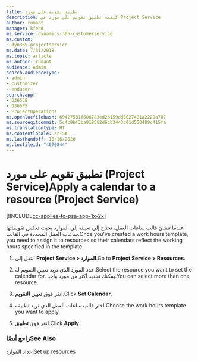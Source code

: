 ```yaml
---
title: تطبيق تقويم على مورد
description: كيفية تطبيق تقويم على مورد في Project Service
author: rumant
manager: kfend
ms.service: dynamics-365-customerservice
ms.custom:
- dyn365-projectservice
ms.date: 7/31/2018
ms.topic: article
ms.author: rumant
audience: Admin
search.audienceType:
- admin
- customizer
- enduser
search.app:
- D365CE
- D365PS
- ProjectOperations
ms.openlocfilehash: 69427581f606783ed2b159dd6627481a2229a707
ms.sourcegitcommit: 5c4c9bf3ba018562d6cb3443c01d550489c415fa
ms.translationtype: HT
ms.contentlocale: ar-SA
ms.lasthandoff: 10/16/2020
ms.locfileid: "4070844"
---
```

# <a name="apply-a-calendar-to-a-resource-project-service"></a><span data-ttu-id="c1f53-103">تطبيق تقويم على مورد (Project Service)</span><span class="sxs-lookup"><span data-stu-id="c1f53-103">Apply a calendar to a resource (Project Service)</span></span>

[!INCLUDE[cc-applies-to-psa-app-1x-2x](../includes/cc-applies-to-psa-app-1x-2x.md)]

<span data-ttu-id="c1f53-104">عندما تنشئ قالب ساعات العمل، تحتاج إلى تعيينه إلى الموارد بحيث تعكس تقويماتها ساعات العمل المحددة في القالب.</span><span class="sxs-lookup"><span data-stu-id="c1f53-104">Once you’ve created a work hours template, you need to assign it to resources so their calendars reflect the working hours specified in the template.</span></span>  
  
1.  <span data-ttu-id="c1f53-105">انتقل إلى **Project Service > الموارد‬‏‎**.</span><span class="sxs-lookup"><span data-stu-id="c1f53-105">Go to **Project Service > Resources**.</span></span>  
  
2.  <span data-ttu-id="c1f53-106">حدد المورد الذي تريد تعيين التقويم له.</span><span class="sxs-lookup"><span data-stu-id="c1f53-106">Select the resource you want to set the calendar for.</span></span> <span data-ttu-id="c1f53-107">يمكنك تحديد أكثر من مورد واحد.</span><span class="sxs-lookup"><span data-stu-id="c1f53-107">You can select more than one resource.</span></span>  
  
3.  <span data-ttu-id="c1f53-108">انقر فوق **تعيين التقويم**.</span><span class="sxs-lookup"><span data-stu-id="c1f53-108">Click **Set Calendar**.</span></span>  
  
4.  <span data-ttu-id="c1f53-109">اختر قالب ساعات العمل الذي تريد تطبيقه.</span><span class="sxs-lookup"><span data-stu-id="c1f53-109">Choose the work hours template you want to apply.</span></span>  
  
5.  <span data-ttu-id="c1f53-110">انقر فوق **تطبيق**.</span><span class="sxs-lookup"><span data-stu-id="c1f53-110">Click **Apply**.</span></span>  
  
### <a name="see-also"></a><span data-ttu-id="c1f53-111">راجع أيضًا</span><span class="sxs-lookup"><span data-stu-id="c1f53-111">See Also</span></span>  
 [<span data-ttu-id="c1f53-112">إعداد الموارد</span><span class="sxs-lookup"><span data-stu-id="c1f53-112">Set up resources</span></span>](../psa/set-up-resources.md)
